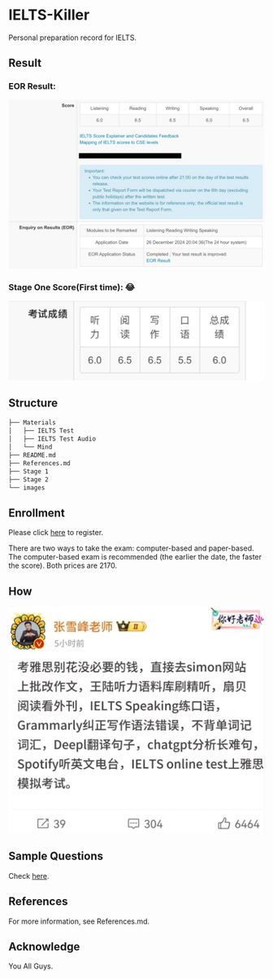 # IELTS-Killer

Personal preparation record for IELTS.

## Result

### EOR Result:

![](https://github.com/i0Ek3/IELTS-PTE-Killer/blob/main/IELTS-Killer/images/eor.jpg)

### Stage One Score(First time): 😂

![](https://github.com/i0Ek3/IELTS-PTE-Killer/blob/main/IELTS-Killer/images/before.jpg)

## Structure

```Shell
├── Materials
│   ├── IELTS Test
│   ├── IELTS Test Audio
│   └── Mind
├── README.md
├── References.md
├── Stage 1
├── Stage 2
└── images
```

## Enrollment

Please click [here](https://ielts.neea.cn/?utm_source=chinaielts&utm_medium=banner&utm_campaign=chinaieltspromopilot&utm_id=chinaieltspromo&utm_term=chinaieltspromopilot&utm_content=chinaieltspromopilot) to register. 

There are two ways to take the exam: computer-based and paper-based. The computer-based exam is recommended (the earlier the date, the faster the score). Both prices are 2170.

## How

![](https://github.com/i0Ek3/IELTS-PTE-Killer/blob/main/IELTS-Killer/images/how.jpg)

## Sample Questions

Check [here](https://www.chinaielts.org/guide/sample_questions.shtml).

## References

For more information, see References.md.


## Acknowledge

You All Guys.
